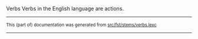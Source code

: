 Verbs
Verbs in the English language are actions.

* * *

<small>This (part of) documentation was generated from [src/fst/stems/verbs.lexc](https://github.com/giellalt/lang-eng/blob/main/src/fst/stems/verbs.lexc)</small>

---

